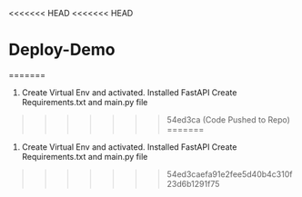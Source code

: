 <<<<<<< HEAD
<<<<<<< HEAD
# Deploy-Demo
=======
1. Create Virtual Env and activated.
Installed FastAPI
Create Requirements.txt and main.py file
>>>>>>> 54ed3ca (Code Pushed to Repo)
=======
1. Create Virtual Env and activated.
Installed FastAPI
Create Requirements.txt and main.py file
>>>>>>> 54ed3caefa91e2fee5d40b4c310f23d6b1291f75
